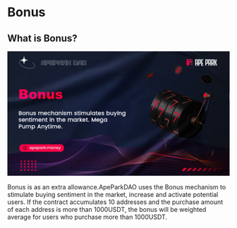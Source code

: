 # Bonus

## What is Bonus?

![](../.gitbook/assets/Bonus.jpg)

Bonus is as an extra allowance.ApeParkDAO uses the Bonus mechanism to stimulate buying sentiment in the market, increase and activate potential users. If the contract accumulates 10 addresses and the purchase amount of each address is more than 1000USDT, the bonus will be weighted average for users who purchase more than 1000USDT.



